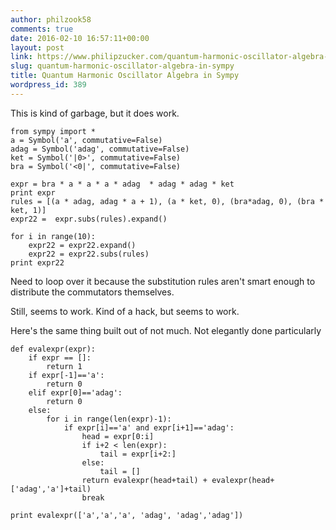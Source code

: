 ```yaml
---
author: philzook58
comments: true
date: 2016-02-10 16:57:11+00:00
layout: post
link: https://www.philipzucker.com/quantum-harmonic-oscillator-algebra-in-sympy/
slug: quantum-harmonic-oscillator-algebra-in-sympy
title: Quantum Harmonic Oscillator Algebra in Sympy
wordpress_id: 389
---
```


This is kind of garbage, but it does work.

    
    from sympy import *
    a = Symbol('a', commutative=False)
    adag = Symbol('adag', commutative=False)
    ket = Symbol('|0>', commutative=False)
    bra = Symbol('<0|', commutative=False)
    
    expr = bra * a * a * a * adag  * adag * adag * ket
    print expr
    rules = [(a * adag, adag * a + 1), (a * ket, 0), (bra*adag, 0), (bra * ket, 1)]
    expr22 =  expr.subs(rules).expand()
    
    for i in range(10):
        expr22 = expr22.expand()
        expr22 = expr22.subs(rules)
    print expr22


Need to loop over it because the substitution rules aren't smart enough to distribute the commutators themselves.

Still, seems to work. Kind of a hack, but seems to work.



Here's the same thing built out of not much. Not elegantly done particularly

    
    def evalexpr(expr):
        if expr == []:
            return 1
        if expr[-1]=='a':
            return 0
        elif expr[0]=='adag':
            return 0
        else:
            for i in range(len(expr)-1):
                if expr[i]=='a' and expr[i+1]=='adag':
                    head = expr[0:i]
                    if i+2 < len(expr):
                        tail = expr[i+2:]
                    else:
                        tail = []
                    return evalexpr(head+tail) + evalexpr(head+['adag','a']+tail)
                    break
    
    print evalexpr(['a','a','a', 'adag', 'adag','adag'])







